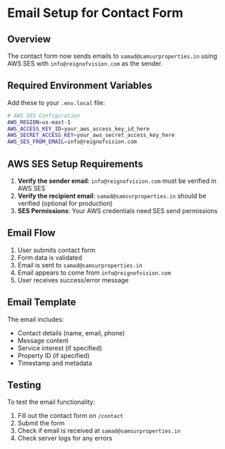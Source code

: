 # Email Setup for Contact Form

## Overview
The contact form now sends emails to `samad@samsurproperties.in` using AWS SES with `info@reignofvision.com` as the sender.

## Required Environment Variables

Add these to your `.env.local` file:

```bash
# AWS SES Configuration
AWS_REGION=us-east-1
AWS_ACCESS_KEY_ID=your_aws_access_key_id_here
AWS_SECRET_ACCESS_KEY=your_aws_secret_access_key_here
AWS_SES_FROM_EMAIL=info@reignofvision.com
```

## AWS SES Setup Requirements

1. **Verify the sender email**: `info@reignofvision.com` must be verified in AWS SES
2. **Verify the recipient email**: `samad@samsurproperties.in` should be verified (optional for production)
3. **SES Permissions**: Your AWS credentials need SES send permissions

## Email Flow

1. User submits contact form
2. Form data is validated
3. Email is sent to `samad@samsurproperties.in`
4. Email appears to come from `info@reignofvision.com`
5. User receives success/error message

## Email Template

The email includes:
- Contact details (name, email, phone)
- Message content
- Service interest (if specified)
- Property ID (if specified)
- Timestamp and metadata

## Testing

To test the email functionality:
1. Fill out the contact form on `/contact`
2. Submit the form
3. Check if email is received at `samad@samsurproperties.in`
4. Check server logs for any errors 